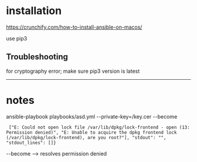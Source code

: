 # installation

https://crunchify.com/how-to-install-ansible-on-macos/

use pip3

## Troubleshooting
for cryptography error; make sure pip3 version is latest

---

# notes

ansible-playbook playbooks/asd.yml --private-key=/key.cer  --become
 
```console
 ["E: Could not open lock file /var/lib/dpkg/lock-frontend - open (13: Permission denied)", "E: Unable to acquire the dpkg frontend lock (/var/lib/dpkg/lock-frontend), are you root?"], "stdout": "", "stdout_lines": []}
```
 
--become --> resolves permission denied